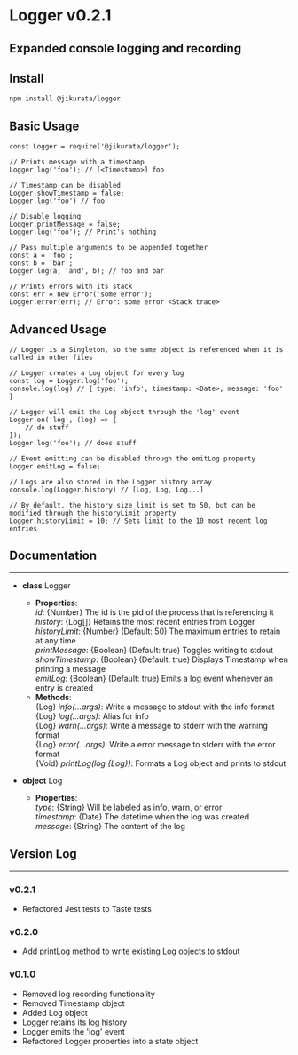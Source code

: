 # Logger v0.2.1
Expanded console logging and recording
---
## Install
```
npm install @jikurata/logger
```
## Basic Usage
```
const Logger = require('@jikurata/logger');

// Prints message with a timestamp
Logger.log('foo'); // [<Timestamp>] foo

// Timestamp can be disabled
Logger.showTimestamp = false;
Logger.log('foo') // foo

// Disable logging
Logger.printMessage = false;
Logger.log('foo'); // Print's nothing

// Pass multiple arguments to be appended together
const a = 'foo';
const b = 'bar';
Logger.log(a, 'and', b); // foo and bar

// Prints errors with its stack
const err = new Error('some error');
Logger.error(err); // Error: some error <Stack trace>
```
## Advanced Usage
```
// Logger is a Singleton, so the same object is referenced when it is called in other files

// Logger creates a Log object for every log
const log = Logger.log('foo');
console.log(log) // { type: 'info', timestamp: <Date>, message: 'foo' }

// Logger will emit the Log object through the 'log' event
Logger.on('log', (log) => {
    // do stuff
});
Logger.log('foo'); // does stuff

// Event emitting can be disabled through the emitLog property
Logger.emitLog = false;

// Logs are also stored in the Logger history array
console.log(Logger.history) // [Log, Log, Log...]

// By default, the history size limit is set to 50, but can be modified through the historyLimit property
Logger.historyLimit = 10; // Sets limit to the 10 most recent log entries
```
## Documentation
---
- **class** Logger<br>
    - **Properties**:<br>
        *id*: {Number} The id is the pid of the process that is referencing it<br>
        *history*: {Log[]} Retains the most recent entries from Logger<br>
        *historyLimit*: {Number} (Default: 50) The maximum entries to retain at any time<br>
        *printMessage*: {Boolean} (Default: true) Toggles writing to stdout<br>
        *showTimestamp*: {Boolean} (Default: true) Displays Timestamp when printing a message<br>
        *emitLog*: {Boolean} (Default: true) Emits a log event whenever an entry is created<br>
    - **Methods**:<br>
        {Log} *info(...args)*: Write a message to stdout with the info format<br>
        {Log} *log(...args)*: Alias for info<br>
        {Log} *warn(...args)*: Write a message to stderr with the warning format<br>
        {Log} *error(...args)*: Write a error message to stderr with the error format<br>
        {Void} *printLog(log {Log})*: Formats a Log object and prints to stdout<br>

- **object** Log<br>
    - **Properties**:<br>
        *type*: {String} Will be labeled as info, warn, or error<br>
        *timestamp*: {Date} The datetime when the log was created<br>
        *message*: {String} The content of the log<br>
## Version Log
---
### v0.2.1
- Refactored Jest tests to Taste tests

### v0.2.0
- Add printLog method to write existing Log objects to stdout

### v0.1.0
- Removed log recording functionality
- Removed Timestamp object
- Added Log object
- Logger retains its log history
- Logger emits the 'log' event
- Refactored Logger properties into a state object
